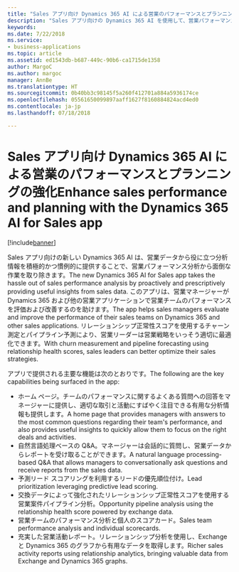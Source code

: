 ```yaml
---
title: "Sales アプリ向け Dynamics 365 AI による営業のパフォーマンスとプランニングの強化"
description: "Sales アプリ向けの Dynamics 365 AI を使用して、営業パフォーマンスを高め、営業プランニングを改善します"
keywords: 
ms.date: 7/22/2018
ms.service:
- business-applications
ms.topic: article
ms.assetid: ed1543db-b687-449c-90b6-ca1715de1358
author: MargoC
ms.author: margoc
manager: AnnBe
ms.translationtype: HT
ms.sourcegitcommit: 0b40bb3c98145f5a260f412701a884a5936174ce
ms.openlocfilehash: 05561650099897aaff1627f8160884824acd4ed0
ms.contentlocale: ja-jp
ms.lasthandoff: 07/18/2018

---
```


# <a name="enhance-sales-performance-and-planning-with-the-dynamics-365-ai-for-sales-app"></a><span data-ttu-id="590be-103">Sales アプリ向け Dynamics 365 AI による営業のパフォーマンスとプランニングの強化</span><span class="sxs-lookup"><span data-stu-id="590be-103">Enhance sales performance and planning with the Dynamics 365 AI for Sales app</span></span>


[!include[banner](../../includes/banner.md)]


<span data-ttu-id="590be-104">Sales アプリ向けの新しい Dynamics 365 AI は、営業データから役に立つ分析情報を積極的かつ慣例的に提供することで、営業パフォーマンス分析から面倒な作業を取り除きます。</span><span class="sxs-lookup"><span data-stu-id="590be-104">The new Dynamics 365 AI for Sales app takes the hassle out of sales performance analysis by proactively and prescriptively providing useful insights from sales data.</span></span> <span data-ttu-id="590be-105">このアプリは、営業マネージャーが Dynamics 365 および他の営業アプリケーションで営業チームのパフォーマンスを評価および改善するのを助けます。</span><span class="sxs-lookup"><span data-stu-id="590be-105">The app helps sales managers evaluate and improve the performance of their sales teams on Dynamics 365 and other sales applications.</span></span> <span data-ttu-id="590be-106">リレーションシップ正常性スコアを使用するチャーン測定とパイプライン予測により、営業リーダーは営業戦略をいっそう適切に最適化できます。</span><span class="sxs-lookup"><span data-stu-id="590be-106">With churn measurement and pipeline forecasting using relationship health scores, sales leaders can better optimize their sales strategies.</span></span>

<span data-ttu-id="590be-107">アプリで提供される主要な機能は次のとおりです。</span><span class="sxs-lookup"><span data-stu-id="590be-107">The following are the key capabilities being surfaced in the app:</span></span>

-   <span data-ttu-id="590be-108">ホーム ページ。チームのパフォーマンスに関するよくある質問への回答をマネージャーに提供し、適切な取引と活動にすばやく注目できる有用な分析情報も提供します。</span><span class="sxs-lookup"><span data-stu-id="590be-108">A home page that provides managers with answers to the most common questions regarding their team's performance, and also provides useful insights to quickly allow them to focus on the right deals and activities.</span></span>
-   <span data-ttu-id="590be-109">自然言語処理ベースの Q&A。マネージャーは会話的に質問し、営業データからレポートを受け取ることができます。</span><span class="sxs-lookup"><span data-stu-id="590be-109">A natural language processing-based Q&A that allows managers to conversationally ask questions and receive reports from the sales data.</span></span> 
-   <span data-ttu-id="590be-110">予測リード スコアリングを利用するリードの優先順位付け。</span><span class="sxs-lookup"><span data-stu-id="590be-110">Lead prioritization leveraging predictive lead scoring.</span></span>
-   <span data-ttu-id="590be-111">交換データによって強化されたリレーションシップ正常性スコアを使用する営業案件パイプライン分析。</span><span class="sxs-lookup"><span data-stu-id="590be-111">Opportunity pipeline analysis using the relationship health score powered by exchange data.</span></span>
-   <span data-ttu-id="590be-112">営業チームのパフォーマンス分析と個人のスコアカード。</span><span class="sxs-lookup"><span data-stu-id="590be-112">Sales team performance analysis and individual scorecards.</span></span>
-   <span data-ttu-id="590be-113">充実した営業活動レポート。リレーションシップ分析を使用し、Exchange と Dynamics 365 のグラフから有用なデータを取得します。</span><span class="sxs-lookup"><span data-stu-id="590be-113">Richer sales activity reports using relationship analytics, bringing valuable data from Exchange and Dynamics 365 graphs.</span></span>   

